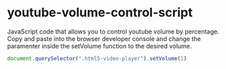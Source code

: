 # youtube-volume-control-script
JavaScript code that allows you to control youtube volume by percentage. <br/>
Copy and paste into the browser developer console and change the paramenter inside the setVolume function to the desired volume.
```javascript
document.querySelector(".html5-video-player").setVolume(1)
```
